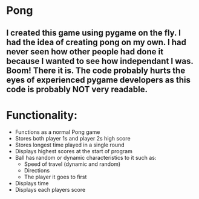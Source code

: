 # Pong
## I created this game using pygame on the fly. I had the idea of creating pong on my own. I had never seen how other people had done it because I wanted to see how independant I was. Boom! There it is. The code probably hurts the eyes of experienced pygame developers as this code is probably **NOT** very readable. 

# Functionality:
 - Functions as a normal Pong game
 - Stores both player 1s and player 2s high score
 - Stores longest time played in a single round
 -  Displays highest scores at the start of program
 -  Ball has random or dynamic characteristics to it such as:
    - Speed of travel (dynamic and random)
    - Directions
    - The player it goes to first
- Displays time
- Displays each players score 
